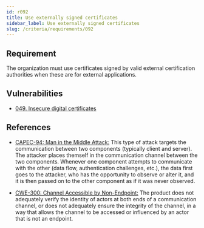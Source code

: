 ```yaml
---
id: r092
title: Use externally signed certificates
sidebar_label: Use externally signed certificates
slug: /criteria/requirements/092
---
```


## Requirement

The organization must use certificates signed
by valid external certification authorities
when these are for external applications.

## Vulnerabilities

- [049. Insecure digital certificates](/criteria/vulnerabilities/049)

## References

- [CAPEC-94: Man in the Middle Attack:](https://capec.mitre.org/data/definitions/94.html)
This type of attack targets the communication
between two components (typically client and server).
The attacker places themself in the communication channel
between the two components.
Whenever one component attempts to communicate
with the other
(data flow, authentication challenges, etc.),
the data first goes to the attacker,
who has the opportunity to observe
or alter it,
and it is then passed on
to the other component
as if it was never observed.

- [CWE-300: Channel Accessible by Non-Endpoint:](https://cwe.mitre.org/data/definitions/300.html)
The product does not adequately verify the identity
of actors at both ends
of a communication channel,
or does not adequately ensure
the integrity of the channel,
in a way that allows the channel to be accessed
or influenced by an actor
that is not an endpoint.
